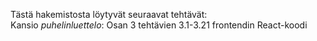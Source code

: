 Tästä hakemistosta löytyvät seuraavat tehtävät:  
Kansio _puhelinluettelo_: Osan 3 tehtävien 3.1-3.21 frontendin React-koodi
